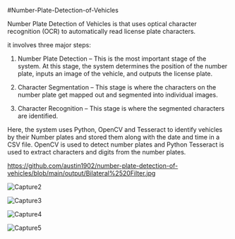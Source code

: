 #Number-Plate-Detection-of-Vehicles

 Number Plate Detection of Vehicles is that uses optical character recognition (OCR) to automatically read license plate characters. 

 it involves three major steps:

1.	Number Plate Detection – This is the most important stage of the system. At this stage, the system determines the position of the number plate, inputs an image of the vehicle, and outputs the license plate.

2.	Character Segmentation – This stage is where the characters on the number plate get mapped out and segmented into individual images.

3.	Character Recognition – This stage is where the segmented characters are identified.

Here, the system uses Python, OpenCV and Tesseract to identify vehicles by their Number plates and stored them along with the date and time in a CSV file. OpenCV is used to detect number plates and Python Tesseract is used to extract characters and digits from the number plates. 

https://github.com/austin1902/number-plate-detection-of-vehicles/blob/main/output/Bilateral%2520Filter.jpg

![Capture2](https://user-images.githubusercontent.com/76877184/103545041-038d9180-4ec7-11eb-8224-cf97ffa3d76f.PNG)

![Capture3](https://user-images.githubusercontent.com/76877184/103545043-04262800-4ec7-11eb-999f-c9b94571abcd.PNG)

![Capture4](https://user-images.githubusercontent.com/76877184/103545045-04bebe80-4ec7-11eb-8c35-2bfa5353a90e.PNG)

![Capture5](https://user-images.githubusercontent.com/76877184/103545047-04bebe80-4ec7-11eb-8c72-8b2bc4fb1c09.PNG)
